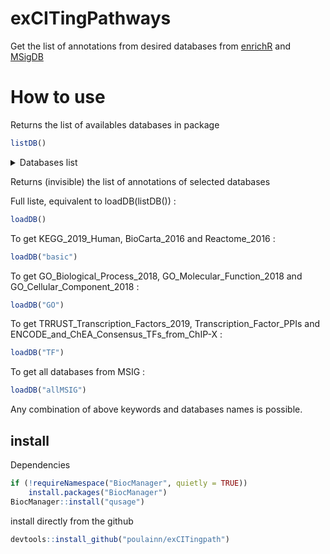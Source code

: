 # exCITingPathways

Get the list of annotations from desired databases from [enrichR](https://amp.pharm.mssm.edu/Enrichr/#stats) and [MSigDB](http://software.broadinstitute.org/gsea/msigdb/index.jsp)

# How to use

Returns the list of availables databases in package
```R
listDB()
```

<details>
  <summary>Databases list</summary>
  
 [1] "Achilles_fitness_decrease"                         "Achilles_fitness_increase"                         "Aging_Perturbations_from_GEO_down"                
  [4] "Aging_Perturbations_from_GEO_up"                   "Allen_Brain_Atlas_down"                            "Allen_Brain_Atlas_up"                             
  [7] "ARCHS4_IDG_Coexp"                                  "ARCHS4_Kinases_Coexp"                              "ARCHS4_TFs_Coexp"                                 
 [10] "BioCarta_2016"                                     "BioPlex_2017"                                      "c1.all.v6.2.symbols.gmt"                          
 [13] "c2.all.v6.2.symbols.gmt"                           "c3.all.v6.2.symbols.gmt"                           "c4.all.v6.2.symbols.gmt"                          
 [16] "c5.all.v6.2.symbols.gmt"                           "c6.all.v6.2.symbols.gmt"                           "c7.all.v6.2.symbols.gmt"                          
 [19] "Cancer_Cell_Line_Encyclopedia"                     "ChEA_2016"                                         "Chromosome_Location"                              
 [22] "Chromosome_Location_hg19"                          "dbGaP"                                             "DepMap_WG_CRISPR_Screens_Broad_CellLines_2019"    
 [25] "DepMap_WG_CRISPR_Screens_Sanger_CellLines_2019"    "Disease_Perturbations_from_GEO_down"               "Disease_Perturbations_from_GEO_up"                
 [28] "Disease_Signatures_from_GEO_down_2014"             "Disease_Signatures_from_GEO_up_2014"               "Drug_Perturbations_from_GEO_2014"                 
 [31] "Drug_Perturbations_from_GEO_down"                  "Drug_Perturbations_from_GEO_up"                    "DSigDB"                                           
 [34] "ENCODE_and_ChEA_Consensus_TFs_from_ChIP-X"         "ENCODE_Histone_Modifications_2015"                 "ENCODE_TF_ChIP-seq_2015"                          
 [37] "Enrichr_Libraries_Most_Popular_Genes"              "Enrichr_Submissions_TF-Gene_Coocurrence"           "Epigenomics_Roadmap_HM_ChIP-seq"                  
 [40] "GeneSigDB"                                         "Genome_Browser_PWMs"                               "GO_Biological_Process_2018"                       
 [43] "GO_Cellular_Component_2018"                        "GO_Molecular_Function_2018"                        "GWAS_Catalog_2019"                                
 [46] "HMDB_Metabolites"                                  "Human_Gene_Atlas"                                  "Human_Phenotype_Ontology"                         
 [49] "HumanCyc_2016"                                     "huMAP"                                             "InterPro_Domains_2019"                            
 [52] "KEA_2015"                                          "KEGG_2019_Human"                                   "Kinase_Perturbations_from_GEO_down"               
 [55] "Kinase_Perturbations_from_GEO_up"                  "Ligand_Perturbations_from_GEO_down"                "Ligand_Perturbations_from_GEO_up"                 
 [58] "LINCS_L1000_Chem_Pert_down"                        "LINCS_L1000_Chem_Pert_up"                          "LINCS_L1000_Kinase_Perturbations_down"            
 [61] "LINCS_L1000_Kinase_Perturbations_up"               "LINCS_L1000_Ligand_Perturbations_down"             "LINCS_L1000_Ligand_Perturbations_up"              
 [64] "MCF7_Perturbations_from_GEO_down"                  "MCF7_Perturbations_from_GEO_up"                    "MGI_Mammalian_Phenotype_2017"                     
 [67] "MGI_Mammalian_Phenotype_Level_4"                   "miRTarBase_2017"                                   "MSigDB_Computational"                             
 [70] "MSigDB_Oncogenic_Signatures"                       "NCI-60_Cancer_Cell_Lines"                          "NCI-Nature_2016"                                  
 [73] "NIH_Funded_PIs_2017_AutoRIF_ARCHS4_Predictions"    "NIH_Funded_PIs_2017_GeneRIF_ARCHS4_Predictions"    "NIH_Funded_PIs_2017_Human_AutoRIF"                
 [76] "NIH_Funded_PIs_2017_Human_GeneRIF"                 "NIH_Funded_PIs_2017_Human_GeneRIF(1)"              "NURSA_Human_Endogenous_Complexome"                
 [79] "Old_CMAP_down"                                     "Old_CMAP_up"                                       "OMIM_Disease"                                     
 [82] "OMIM_Expanded"                                     "Panther_2016"                                      "Pfam_Domains_2019"                                
 [85] "Pfam_InterPro_Domains"                             "Phosphatase_Substrates_from_DEPOD"                 "PPI_Hub_Proteins"                                 
 [88] "Rare_Diseases_AutoRIF_ARCHS4_Predictions"          "Rare_Diseases_AutoRIF_Gene_Lists"                  "Rare_Diseases_GeneRIF_ARCHS4_Predictions"         
 [91] "Rare_Diseases_GeneRIF_Gene_Lists"                  "Reactome_2016"                                     "RNA-Seq_Disease_Gene_and_Drug_Signatures_from_GEO"
 [94] "SILAC_Phosphoproteomics"                           "Single_Gene_Perturbations_from_GEO_down"           "Single_Gene_Perturbations_from_GEO_up"            
 [97] "SubCell_BarCode"                                   "SysMyo_Muscle_Gene_Sets"                           "TargetScan_microRNA"                              
[100] "TargetScan_microRNA_2017"                          "TF-LOF_Expression_from_GEO"                        "TF_Perturbations_Followed_by_Expression"          
[103] "Tissue_Protein_Expression_from_Human_Proteome_Map" "Tissue_Protein_Expression_from_ProteomicsDB"       "Transcription_Factor_PPIs"                        
[106] "TRANSFAC_and_JASPAR_PWMs"                          "TRRUST_Transcription_Factors_2019"                 "Virus_Perturbations_from_GEO_down"                
[109] "Virus_Perturbations_from_GEO_up"                   "WikiPathways_2019_Human"     
  
</details>


Returns (invisible) the list of annotations of selected databases

Full liste, equivalent to loadDB(listDB()) :
```R
loadDB()
```
To get KEGG_2019_Human, BioCarta_2016 and Reactome_2016 :
```R
loadDB("basic")
```
To get GO_Biological_Process_2018, GO_Molecular_Function_2018 and GO_Cellular_Component_2018 :
```R
loadDB("GO")
```
To get TRRUST_Transcription_Factors_2019, Transcription_Factor_PPIs and ENCODE_and_ChEA_Consensus_TFs_from_ChIP-X :
```R
loadDB("TF")
```
To get all databases from MSIG :
```R
loadDB("allMSIG")
```

Any combination of above keywords and databases names is possible.

## install
Dependencies 
```R
if (!requireNamespace("BiocManager", quietly = TRUE))
    install.packages("BiocManager")
BiocManager::install("qusage")
```

install directly from the github
```R
devtools::install_github("poulainn/exCITingpath")
```


